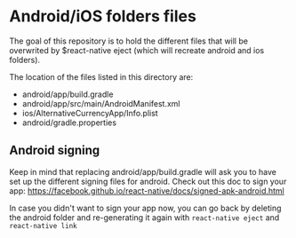 #  Android/iOS folders files

The goal of this repository is to hold the different files that will be overwrited by $react-native eject (which will recreate android and ios folders). 

The location of the files listed in this directory are:
* android/app/build.gradle
* android/app/src/main/AndroidManifest.xml
* ios/AlternativeCurrencyApp/Info.plist
* android/gradle.properties

## Android signing
Keep in mind that replacing android/app/build.gradle will ask you to have set up the different signing files for android. Check out this doc to sign your app: 
https://facebook.github.io/react-native/docs/signed-apk-android.html

In case you didn't want to sign your app now, you can go back by deleting the android folder and re-generating it again with `react-native eject` and `react-native link`

